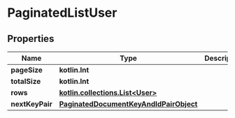 
# PaginatedListUser

## Properties
Name | Type | Description | Notes
------------ | ------------- | ------------- | -------------
**pageSize** | **kotlin.Int** |  | 
**totalSize** | **kotlin.Int** |  | 
**rows** | [**kotlin.collections.List&lt;User&gt;**](User.md) |  | 
**nextKeyPair** | [**PaginatedDocumentKeyAndIdPairObject**](PaginatedDocumentKeyAndIdPairObject.md) |  |  [optional]



